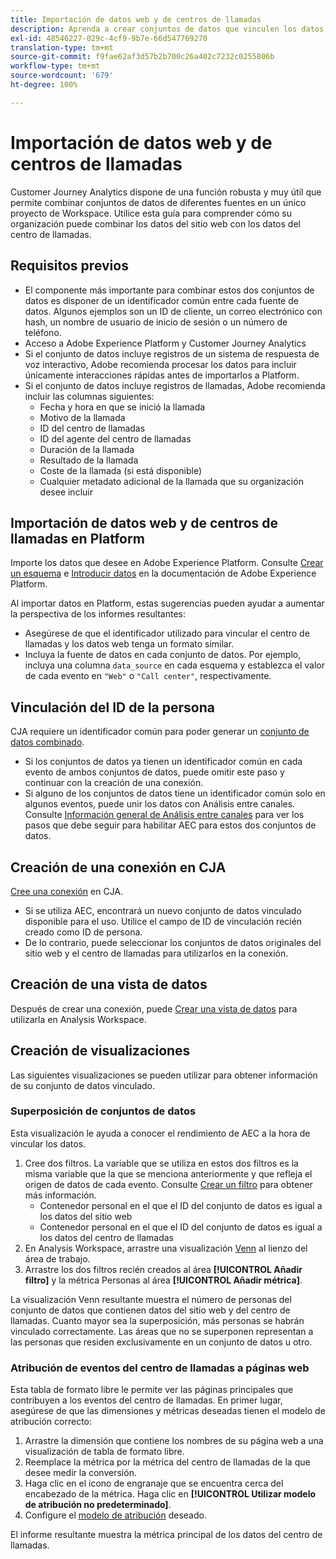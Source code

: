 ```yaml
---
title: Importación de datos web y de centros de llamadas
description: Aprenda a crear conjuntos de datos que vinculen los datos de sitios web y de centros de llamadas.
exl-id: 48546227-029c-4cf9-9b7e-66d547769270
translation-type: tm+mt
source-git-commit: f9fae62af3d57b2b700c26a402c7232c0255806b
workflow-type: tm+mt
source-wordcount: '679'
ht-degree: 100%

---
```


# Importación de datos web y de centros de llamadas

Customer Journey Analytics dispone de una función robusta y muy útil que permite combinar conjuntos de datos de diferentes fuentes en un único proyecto de Workspace. Utilice esta guía para comprender cómo su organización puede combinar los datos del sitio web con los datos del centro de llamadas.

## Requisitos previos

* El componente más importante para combinar estos dos conjuntos de datos es disponer de un identificador común entre cada fuente de datos. Algunos ejemplos son un ID de cliente, un correo electrónico con hash, un nombre de usuario de inicio de sesión o un número de teléfono.
* Acceso a Adobe Experience Platform y Customer Journey Analytics
* Si el conjunto de datos incluye registros de un sistema de respuesta de voz interactivo, Adobe recomienda procesar los datos para incluir únicamente interacciones rápidas antes de importarlos a Platform.
* Si el conjunto de datos incluye registros de llamadas, Adobe recomienda incluir las columnas siguientes:
   * Fecha y hora en que se inició la llamada
   * Motivo de la llamada
   * ID del centro de llamadas
   * ID del agente del centro de llamadas
   * Duración de la llamada
   * Resultado de la llamada
   * Coste de la llamada (si está disponible)
   * Cualquier metadato adicional de la llamada que su organización desee incluir

## Importación de datos web y de centros de llamadas en Platform

Importe los datos que desee en Adobe Experience Platform. Consulte [Crear un esquema](https://docs.adobe.com/content/help/es-ES/experience-platform/xdm/tutorials/create-schema-ui.html) e [Introducir datos](https://docs.adobe.com/content/help/es-ES/experience-platform/ingestion/home.html) en la documentación de Adobe Experience Platform.

Al importar datos en Platform, estas sugerencias pueden ayudar a aumentar la perspectiva de los informes resultantes:

* Asegúrese de que el identificador utilizado para vincular el centro de llamadas y los datos web tenga un formato similar.
* Incluya la fuente de datos en cada conjunto de datos. Por ejemplo, incluya una columna `data_source` en cada esquema y establezca el valor de cada evento en `"Web"` o `"Call center"`, respectivamente. <!--mapper-->

## Vinculación del ID de la persona

CJA requiere un identificador común para poder generar un [conjunto de datos combinado](../connections/combined-dataset.md).

* Si los conjuntos de datos ya tienen un identificador común en cada evento de ambos conjuntos de datos, puede omitir este paso y continuar con la creación de una conexión.
* Si alguno de los conjuntos de datos tiene un identificador común solo en algunos eventos, puede unir los datos con Análisis entre canales. Consulte [Información general de Análisis entre canales](/help/connections/cca/overview.md) para ver los pasos que debe seguir para habilitar AEC para estos dos conjuntos de datos.

## Creación de una conexión en CJA

[Cree una conexión](/help/connections/create-connection.md) en CJA.

* Si se utiliza AEC, encontrará un nuevo conjunto de datos vinculado disponible para el uso. Utilice el campo de ID de vinculación recién creado como ID de persona.
* De lo contrario, puede seleccionar los conjuntos de datos originales del sitio web y el centro de llamadas para utilizarlos en la conexión.

## Creación de una vista de datos

Después de crear una conexión, puede [Crear una vista de datos](/help/data-views/create-dataview.md) para utilizarla en Analysis Workspace. <!-- page dimension last touch, session persistence -->
<!-- create calls metric using call center reason (requires data views 2.0). any column that triggers once per call -->

## Creación de visualizaciones

Las siguientes visualizaciones se pueden utilizar para obtener información de su conjunto de datos vinculado.

### Superposición de conjuntos de datos

Esta visualización le ayuda a conocer el rendimiento de AEC a la hora de vincular los datos.

1. Cree dos filtros. La variable que se utiliza en estos dos filtros es la misma variable que la que se menciona anteriormente y que refleja el origen de datos de cada evento. Consulte [Crear un filtro](/help/components/filters/create-filters.md) para obtener más información.
   * Contenedor personal en el que el ID del conjunto de datos es igual a los datos del sitio web
   * Contenedor personal en el que el ID del conjunto de datos es igual a los datos del centro de llamadas
2. En Analysis Workspace, arrastre una visualización [Venn](/help/analysis-workspace/visualizations/venn.md) al lienzo del área de trabajo.
3. Arrastre los dos filtros recién creados al área **[!UICONTROL Añadir filtro]** y la métrica Personas al área **[!UICONTROL Añadir métrica]**.

La visualización Venn resultante muestra el número de personas del conjunto de datos que contienen datos del sitio web y del centro de llamadas. Cuanto mayor sea la superposición, más personas se habrán vinculado correctamente. Las áreas que no se superponen representan a las personas que residen exclusivamente en un conjunto de datos u otro.

### Atribución de eventos del centro de llamadas a páginas web

Esta tabla de formato libre le permite ver las páginas principales que contribuyen a los eventos del centro de llamadas. En primer lugar, asegúrese de que las dimensiones y métricas deseadas tienen el modelo de atribución correcto:

1. Arrastre la dimensión que contiene los nombres de su página web a una visualización de tabla de formato libre.
1. Reemplace la métrica por la métrica del centro de llamadas de la que desee medir la conversión.
1. Haga clic en el icono de engranaje que se encuentra cerca del encabezado de la métrica. Haga clic en **[!UICONTROL Utilizar modelo de atribución no predeterminado]**.
1. Configure el [modelo de atribución](/help/data-views/create-dataview.md) deseado.

El informe resultante muestra la métrica principal de los datos del centro de llamadas. <!-- Complement with donut visualization -->

<!-- ### Flow between web data and call center

call reason as an exit dimension, web page name for previous pages

### Histogram


### Fallout

step 1: all sessions
step 2: purchase step 1
step 3: call

another good one

step 1: all sessions
step 2: 

Orrr we could also use dataset ID

### Site sections that result in a call within 30 minutes

Slide 4

Create a bunch of filters - facets to their business. Filters were used because they didn't have all of these in the same dimension, so they could create everything in this report as a single dimension (really filters)

wanted to understand when someone interacts with a facet, whats the highest percentage of people that abandon that channel to call them. not from volume perspective, but percentage perspective.

use sequential filters, but you lose the ability to use attribution IQ

## What to do when you've found insight -->
